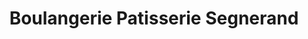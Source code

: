 ---
title: "Boulangerie Patisserie Segnerand"
url: /segny/boulangerie-patisserie-segnerand/
shop: Bäckerei
---